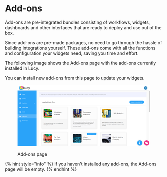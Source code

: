 # Add-ons

Add-ons are pre-integrated bundles consisting of workflows, widgets, dashboards and other interfaces that are ready to deploy and use out of the box.

Since add-ons are pre-made packages, no need to go through the hassle of building integrations yourself. These add-ons come with all the functions and configuration your widgets need, saving you time and effort.

The following image shows the Add-ons page with the add-ons currently installed in Lucy.

You can install new add-ons from this page to update your widgets.

<figure><img src="../.gitbook/assets/Add-ons page_3.png" alt=""><figcaption><p>Add-ons page</p></figcaption></figure>



{% hint style="info" %}
If you haven't installed any add-ons, the Add-ons page will be empty.
{% endhint %}

